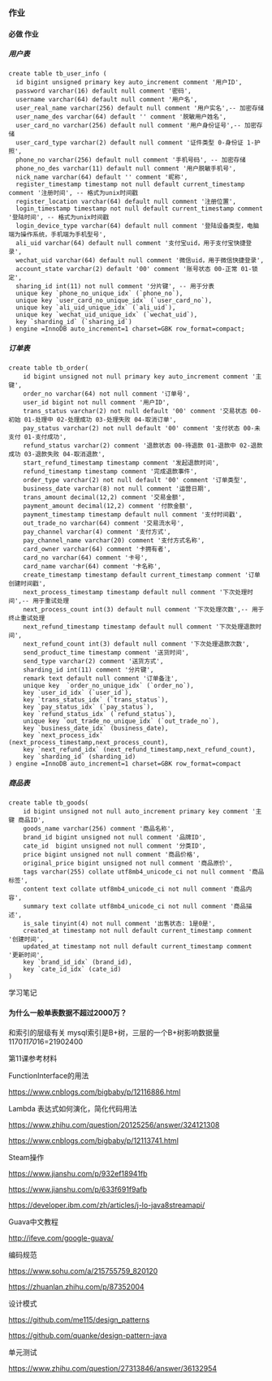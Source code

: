 ### 作业

#### 必做 作业

##### 用户表
```
create table tb_user_info (
  id bigint unsigned primary key auto_increment comment '用户ID',
  password varchar(16) default null comment '密码',
  username varchar(64) default null comment '用户名',
  user_real_name varchar(256) default null comment '用户实名',-- 加密存储
  user_name_des varchar(64) default '' comment '脱敏用户姓名',
  user_card_no varchar(256) default null comment '用户身份证号',-- 加密存储
  user_card_type varchar(2) default null comment '证件类型 0-身份证 1-护照',
  phone_no varchar(256) default null comment '手机号码', -- 加密存储
  phone_no_des varchar(11) default null comment '用户脱敏手机号',
  nick_name varchar(64) default '' comment '昵称',
  register_timestamp timestamp not null default current_timestamp comment '注册时间', -- 格式为unix时间戳
  register_location varchar(64) default null comment '注册位置',
  login_timestamp timestamp not null default current_timestamp comment '登陆时间', -- 格式为unix时间戳
  login_device_type varchar(64) default null comment '登陆设备类型，电脑端为操作系统，手机端为手机型号',
  ali_uid varchar(64) default null comment '支付宝uid，用于支付宝快捷登录',
  wechat_uid varchar(64) default null comment '微信uid，用于微信快捷登录',
  account_state varchar(2) default '00' comment '账号状态 00-正常 01-锁定',
  sharing_id int(11) not null comment '分片键', -- 用于分表
  unique key `phone_no_unique_idx` (`phone_no`),
  unique key `user_card_no_unique_idx` (`user_card_no`),
  unique key `ali_uid_unique_idx` (`ali_uid`),
  unique key `wechat_uid_unique_idx` (`wechat_uid`),
  key `sharding_id` (`sharing_id`)
) engine =InnoDB auto_increment=1 charset=GBK row_format=compact;
```
##### 订单表
```
create table tb_order(
    id bigint unsigned not null primary key auto_increment comment '主键',
    order_no varchar(64) not null comment '订单号',
    user_id bigint not null comment '用户ID',
    trans_status varchar(2) not null default '00' comment '交易状态 00-初始 01-处理中 02-处理成功 03-处理失败 04-取消订单',
    pay_status varchar(2) not null default '00' comment '支付状态 00-未支付 01-支付成功',
    refund_status varchar(2) comment '退款状态 00-待退款 01-退款中 02-退款成功 03-退款失败 04-取消退款',
    start_refund_timestamp timestamp comment '发起退款时间',
    refund_timestamp timestamp comment '完成退款事件',
    order_type varchar(2) not null default '00' comment '订单类型',
    business_date varchar(8) not null comment '运营日期',
    trans_amount decimal(12,2) comment '交易金额',
    payment_amount decimal(12,2) comment '付款金额',
    payment_timestamp timestamp default null comment '支付时间戳',
    out_trade_no varchar(64) comment '交易流水号',
    pay_channel varchar(4) comment '支付方式',
    pay_channel_name varchar(20) comment '支付方式名称',
    card_owner varchar(64) comment '卡拥有者',
    card_no varchar(64) comment '卡号',
    card_name varchar(64) comment '卡名称',
    create_timestamp timestamp default current_timestamp comment '订单创建时间戳',
    next_process_timestamp timestamp default null comment '下次处理时间',-- 用于重试处理
    next_process_count int(3) default null comment '下次处理次数',-- 用于终止重试处理
    next_refund_timestamp timestamp default null comment '下次处理退款时间',
    next_refund_count int(3) default null comment '下次处理退款次数',
    send_product_time timestamp comment '送货时间',
    send_type varchar(2) comment '送货方式',
    sharding_id int(11) comment '分片键',
    remark text default null comment '订单备注',
    unique key  `order_no_unique_idx` (`order_no`),
    key `user_id_idx` (`user_id`),
    key `trans_status_idx` (`trans_status`),
    key `pay_status_idx` (`pay_status`),
    key `refund_status_idx` (`refund_status`),
    unique key `out_trade_no_unique_idx` (`out_trade_no`),
    key `business_date_idx` (business_date),
    key `next_process_idx` (next_process_timestamp,next_process_count),
    key `next_refund_idx` (next_refund_timestamp,next_refund_count),
    key `sharding_id` (sharding_id)
) engine =InnoDB auto_increment=1 charset=GBK row_format=compact
```
##### 商品表
```
create table tb_goods(
    id bigint unsigned not null auto_increment primary key comment '主键 商品ID',
    goods_name varchar(256) comment '商品名称',
    brand_id bigint unsigned not null comment '品牌ID',
    cate_id  bigint unsigned not null comment '分类ID',
    price bigint unsigned not null comment '商品价格',
    original_price bigint unsigned not null comment '商品原价',
    tags varchar(255) collate utf8mb4_unicode_ci not null comment '商品标签',
    content text collate utf8mb4_unicode_ci not null comment '商品内容',
    summary text collate utf8mb4_unicode_ci not null comment '商品描述',
    is_sale tinyint(4) not null comment '出售状态: 1是0是',
    created_at timestamp not null default current_timestamp comment '创建时间',
    updated_at timestamp not null default current_timestamp comment '更新时间',
    key `brand_id_idx` (brand_id),
    key `cate_id_idx` (cate_id)
)
```

学习笔记

#### 为什么一般单表数据不超过2000万？
和索引的层级有关
mysql索引是B+树，三层的一个B+树影响数据量 1170*1170*16=21902400

第11课参考材料



FunctionInterface的用法

https://www.cnblogs.com/bigbaby/p/12116886.html



Lambda 表达式如何演化，简化代码用法

https://www.zhihu.com/question/20125256/answer/324121308

https://www.cnblogs.com/bigbaby/p/12113741.html



Steam操作

https://www.jianshu.com/p/932ef18941fb

https://www.jianshu.com/p/633f691f9afb

https://developer.ibm.com/zh/articles/j-lo-java8streamapi/



Guava中文教程

http://ifeve.com/google-guava/



编码规范

https://www.sohu.com/a/215755759_820120

https://zhuanlan.zhihu.com/p/87352004



设计模式

https://github.com/me115/design_patterns

https://github.com/quanke/design-pattern-java



单元测试

https://www.zhihu.com/question/27313846/answer/36132954

